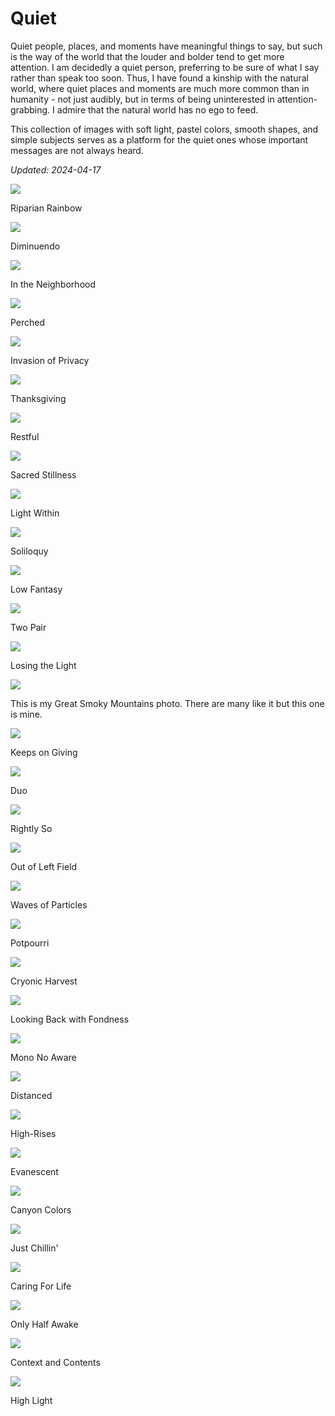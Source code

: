 
# Quiet

Quiet people, places, and moments have meaningful things to say, but such is the way of the world that the louder and bolder tend to get more attention. I am decidedly a quiet person, preferring to be sure of what I say rather than speak too soon. Thus, I have found a kinship with the natural world, where quiet places and moments are much more common than in humanity - not just audibly, but in terms of being uninterested in attention-grabbing. I admire that the natural world has no ego to feed.

This collection of images with soft light, pastel colors, smooth shapes, and simple subjects serves as a platform for the quiet ones whose important messages are not always heard.

*Updated: 2024-04-17*

<img src="./2018_UT_Riparian Rainbow.jpg"/>

Riparian Rainbow

<img src="./2019_CA_Diminuendo.jpg"/>

Diminuendo

<img src="./2021_UT_In the Neighborhood.jpg"/>

In the Neighborhood

<img src="./2022_CA_Perched.jpg"/>

Perched

<img src="./2021_AZ_Invasion of Privacy.jpg"/>

Invasion of Privacy

<img src="./2019_UT_Thanksgiving.jpg"/>

Thanksgiving

<img src="./2022_UT_Restful.jpg"/>

Restful

<img src="./2022_CA_Sacred Stillness.jpg"/>

Sacred Stillness

<img src="./2019_UT_Light Within.jpg"/>

Light Within

<img src="./2021_UT_Soliloquy.jpg"/>

Soliloquy

<img src="./2017_OR_Low Fantasy.jpg"/>

Low Fantasy

<img src="./2021_WY_Two Pair.jpg"/>

Two Pair

<img src="./2022_UT_Losing the Light.jpg"/>

Losing the Light

<img src="./2017_TN_This is my Great Smoky Mountains photo. There are many like it but this one is mine.jpg" />

This is my Great Smoky Mountains photo. There are many like it but this one is mine.


<img src="./2021_UT_Keeps on Giving.jpg"/>

Keeps on Giving

<img src="./2022_UT_Duo.jpg"/>

Duo

<img src="./2022_UT_Rightly So.jpg"/>

Rightly So

<img src="./2021_WI_Out of Left Field.jpg"/>

Out of Left Field

<img src="./2022_UT_Waves of Particles.jpg"/>

Waves of Particles

<img src="./2021_UT_Potpourri.jpg"/>

Potpourri

<img src="./2019_UT_Cryonic Harvest.jpg"/>

Cryonic Harvest

<img src="./2022_CA_Looking Back with Fondness.jpg"/>

Looking Back with Fondness

<img src="./2021_WI_Mono No Aware.jpg"/>

Mono No Aware

<img src="./2020_SD_Distanced.jpg"/>

Distanced

<img src="./2019_WA_High-Rises.jpg"/>

High-Rises

<img src="./2021_WY_Evanescent.jpg"/>

Evanescent

<img src="./2019_UT_Canyon Colors.jpg"/>

Canyon Colors

<img src="./2021_WY_Just Chillin'.jpg"/>

Just Chillin'

<img src="./2021_UT_Caring For Life.jpg"/>

Caring For Life

<img src="./2022_UT_Only Half Awake.jpg"/>

Only Half Awake

<img src="./2020_WI_Context and Contents.jpg"/>

Context and Contents

<img src="./2021_WY_High Light.jpg"/>

High Light
